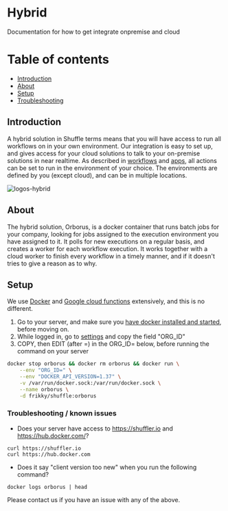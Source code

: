 # Hybrid
Documentation for how to get integrate onpremise and cloud 

# Table of contents
* [Introduction](#introduction)
* [About](#about)
* [Setup](#setup)
* [Troubleshooting](#troubleshooting)

## Introduction
A hybrid solution in Shuffle terms means that you will have access to run all workflows on in your own environment. Our integration is easy to set up, and gives access for your cloud solutions to talk to your on-premise solutions in near realtime. As described in [workflows](/docs/workflows) and [apps](/docs/apps), all actions can be set to run in the environment of your choice. The environments are defined by you (except cloud), and can be in multiple locations. 

![logos-hybrid](https://github.com/frikky/shuffle-docs/blob/master/assets/logos-hybrid.PNG?raw=true)

## About
The hybrid solution, Orborus, is a docker container that runs batch jobs for your company, looking for jobs assigned to the execution environment you have assigned to it. It polls for new executions on a regular basis, and creates a worker for each workflow execution. It works together with a cloud worker to finish every workflow in a timely manner, and if it doesn't tries to give a reason as to why.

## Setup 
We use [Docker](https://www.docker.com/) and [Google cloud functions](https://cloud.google.com/functions/) extensively, and this is no different. 

1. Go to your server, and make sure you [have docker installed and started](https://docs.docker.com/install/), before moving on.
2. While logged in, go to [settings](https://shuffler.io/settings) and copy the field "ORG_ID"
3. COPY, then EDIT (after =) in the ORG_ID= below, before running the command on your server
```bash
docker stop orborus && docker rm orborus && docker run \
	--env "ORG_ID=" \
	--env "DOCKER_API_VERSION=1.37" \
	-v /var/run/docker.sock:/var/run/docker.sock \
	--name orborus \
	-d frikky/shuffle:orborus
```

### Troubleshooting / known issues
* Does your server have access to https://shuffler.io and https://hub.docker.com/? 
```
curl https://shuffler.io
curl https://hub.docker.com
```
* Does it say "client version too new" when you run the following command?
```
docker logs orborus | head
```

Please contact us if you have an issue with any of the above.
